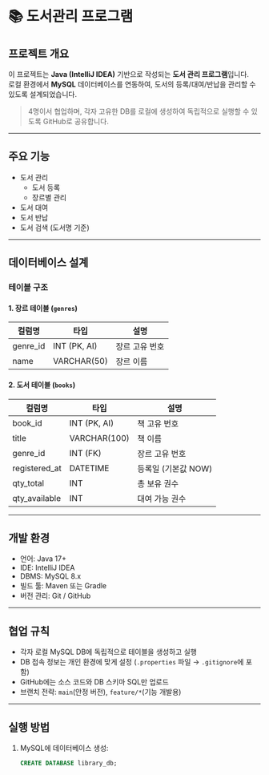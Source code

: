 # 📚 도서관리 프로그램

## 프로젝트 개요
이 프로젝트는 **Java (IntelliJ IDEA)** 기반으로 작성되는 **도서 관리 프로그램**입니다.  
로컬 환경에서 **MySQL** 데이터베이스를 연동하여, 도서의 등록/대여/반납을 관리할 수 있도록 설계되었습니다.

> 4명이서 협업하며, 각자 고유한 DB를 로컬에 생성하여 독립적으로 실행할 수 있도록 GitHub로 공유합니다.

---

## 주요 기능
- 도서 관리
    - 도서 등록
    - 장르별 관리
- 도서 대여
- 도서 반납
- 도서 검색 (도서명 기준)

---

## 데이터베이스 설계

### 테이블 구조

#### 1. 장르 테이블 (`genres`)
| 컬럼명   | 타입          | 설명          |
|----------|---------------|---------------|
| genre_id | INT (PK, AI)  | 장르 고유 번호 |
| name     | VARCHAR(50)   | 장르 이름      |

#### 2. 도서 테이블 (`books`)
| 컬럼명        | 타입            | 설명               |
|---------------|-----------------|--------------------|
| book_id       | INT (PK, AI)    | 책 고유 번호        |
| title         | VARCHAR(100)    | 책 이름             |
| genre_id      | INT (FK)        | 장르 고유 번호      |
| registered_at | DATETIME        | 등록일 (기본값 NOW) |
| qty_total     | INT             | 총 보유 권수        |
| qty_available | INT             | 대여 가능 권수      |

---

## 개발 환경
- 언어: Java 17+
- IDE: IntelliJ IDEA
- DBMS: MySQL 8.x
- 빌드 툴: Maven 또는 Gradle
- 버전 관리: Git / GitHub

---

## 협업 규칙
- 각자 로컬 MySQL DB에 독립적으로 테이블을 생성하고 실행
- DB 접속 정보는 개인 환경에 맞게 설정 (`.properties` 파일 → `.gitignore`에 포함)
- GitHub에는 소스 코드와 DB 스키마 SQL만 업로드
- 브랜치 전략: `main`(안정 버전), `feature/*`(기능 개발용)

---

## 실행 방법
1. MySQL에 데이터베이스 생성:
   ```sql
   CREATE DATABASE library_db;
